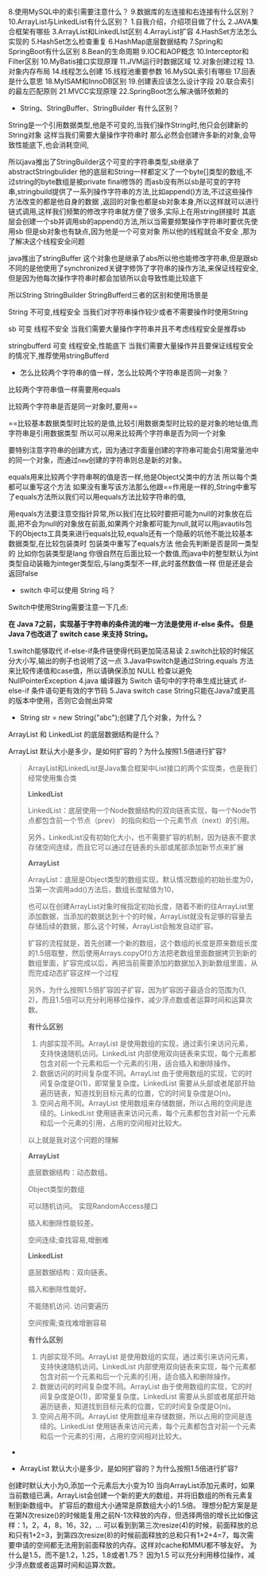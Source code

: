 8.使用MySQL中的索引需要注意什么？
9.数据库的左连接和右连接有什么区别？
10.ArrayList与LinkedList有什么区别？
1.自我介绍，介绍项目做了什么
2.JAVA集合框架有哪些
3.ArrayList和LinkedLIst区别
4.ArrayList扩容
4.HashSet方法怎么实现的
5.HashSet怎么检查重复
6.HashMap底层数据结构
7.Spring和SpringBoot有什么区别
8.Bean的生命周期
9.IOC和AOP概念
10.Interceptor和Filter区别
10.MyBatis接口实现原理
11.JVM运行时数据区域
12.对象创建过程
13.对象内存布局
14.线程怎么创建
15.线程池重要参数
16.MySQL索引有哪些
17.回表是什么意思
18.MyISAM和InnoDB区别
19.创建表应该怎么设计字段
20.联合索引的最左匹配原则
21.MVCC实现原理
22.SpringBoot怎么解决循环依赖的

+ String、StringBuffer、StringBuilder  有什么区别？

String是一个引用数据类型,他是不可变的,当我们操作String时,他只会创建新的String对象 这样当我们需要大量操作字符串时 那么必然会创建许多新的对象,会导致性能底下,也会消耗空间,


所以java推出了StringBuilder这个可变的字符串类型,sb继承了abstractStringbulider 他的底层和String一样都定义了一个byte[]类型的数组,不过string的byte数组是被private final修饰的 而asb没有所以sb是可变的字符串,stringbuild提供了一系列操作字符串的方法,比如append()方法,不过这些操作方法改变的都是他自身的数据 ,返回的对象也都是sb对象本身,所以这样就可以进行链式调用,这样我们频繁的修改字符串就方便了很多,实际上在用string拼接时 其底层会创建一个sb并调用sb的append()方法,所以当需要频繁操作字符串时要优先使用sb 但是sb对象也有缺点,因为他是一个可变对象 所以他的线程就会不安全 ,那为了解决这个线程安全问题 


java推出了stringBuffer 这个对象也是继承了abs所以他也能修改字符串,但是跟sb不同的是他使用了synchronized关键字修饰了字符串的操作方法,来保证线程安全,但是因为他每次操作字符串时都会加锁所以会导致性能比较底下


所以String StringBuilder StringBufferd三者的区别和使用场景是


String 不可变,线程安全 当我们对字符串操作较少或者不需要操作时使用String


sb 可变 线程不安全 当我们需要大量操作字符串并且不考虑线程安全是推荐sb

stringbufferd 可变 线程安全,性能底下 当我们需要大量操作并且要保证线程安全的情况下,推荐使用stringBufferd

+ 怎么比较两个字符串的值一样，怎么比较两个字符串是否同一对象？

比较两个字符串值一样需要用equals


比较两个字符串是否是同一对象时,要用==


==比较基本数据类型时比较的是值,比较引用数据类型时比较的是对象的地址值,而字符串是引用数据类型 所以可以用来比较两个字符串是否为同一个对象


要特别注意字符串的创建方式，因为通过字面量创建的字符串可能会引用常量池中的同一个对象，而通过`new`创建的字符串则总是新的对象。


equals用来比较两个字符串啊的值是否一样,他是Object父类中的方法 所以每个类都可以重写这个方法 如果没有重写该方法那么他跟==作用是一样的,String中重写了equals方法所以我们可以用equals方法比较字符串的值,


用equals方法要注意空指针异常,所以我们在比较时要把可能为null的对象放在后面,把不会为null的对象放在前面,如果两个对象都可能为null,就可以用javautils包下的Objects工具类来进行equals比较,equals还有一个隐蔽的坑他不能比较基本数据类型,在比较包装类时 包装类中重写了equals方法 他会先判断是否是同一类型的 比如你包装类型是lang 你很自然在后面比较一个数值,而java中的整型默认为int类型自动装箱为integer类型后,与lang类型不一样,此时虽然数值一样 但是还是会返回false



+ switch 中可以使用 String 吗？

Switch中使用String需要注意一下几点:

**在 Java 7之前，实现基于字符串的条件流的唯一方法是使用 if-else 条件。 但是 Java 7也改进了 switch case 来支持 String。**

1.switch能够取代 if-else-if条件链使得代码更加简洁易读
2.switch比较的时候区分大小写,输出的例子也说明了这一点
3.Java中switch是通过String.equals 方法来比较传递值和case值，所以请确保添加 NULL 检查以避免 NullPointerException
4.java 编译器为 Switch 语句中的字符串生成比链式 if-else-if 条件语句更有效的字节码
5.Java switch case String只能在Java7或更高的版本中使用，否则它会抛出异常



+ String str = new String("abc");创建了几个对象，为什么？



ArrayList  和 LinkedList 的底层数据结构是什么？

ArrayList  默认大小是多少，是如何扩容的？为什么按照1.5倍进行扩容?

> ArrayList和LinkedList是Java集合框架中List接口的两个实现类，也是我们经常使用集合类
>
> **LinkedList**
>
> LinkedList：底层使用一个Node数据结构的双向链表实现，每一个Node节点都包含前一个节点（prev） 的指向和后一个元素节点（next）的引用。
>
> 另外，LinkedList没有初始化大小，也不需要扩容的机制，因为链表不要求存储空间连续，而且它可以通过在链表的头部或尾部添加新节点来扩展
>
> **ArrayList**
>
> ArrayList：底层是Object类型的数组实现，默认情况数组的初始长度为0，当第一次调用add()方法后，数组长度赋值为10，
>
> 也可以在创建ArrayList对象时候指定初始长度，随着不断的往ArrayList里添加数据，当添加的数据达到十个的时候，ArrayList就没有足够的容量去存储后续的数据，那么这个时候，ArrayList会触发自动扩容。
>
> 扩容的流程就是，首先创建一个新的数组，这个数组的长度是原来数组长度的1.5倍取整，然后使用Arrays.copyOf()方法把老数组里面数据拷贝到新的数组里面，扩容完成以后，再把当前需要添加的数据加入到新数组里面，从而完成动态扩容这样一个过程
>
> 另外，为什么按照1.5倍扩容因子扩容，因为扩容因子最适合的范围为(1, 2)，而且1.5倍可以充分利用移位操作，减少浮点数或者运算时间和运算次数。 
>
> **有什么区别**
>
> 1. 内部实现不同。ArrayList 是使用数组的实现，通过索引来访问元素，支持快速随机访问。LinkedList 内部使用双向链表来实现，每个元素都包含对前一个元素和后一个元素的引用，适合插入和删除操作。 
> 2. 数据访问的时间复杂度不同。ArrayList 由于使用数组的实现，它的时间复杂度是O(1)，即常量复杂度。LinkedList 需要从头部或者尾部开始遍历链表，知道找到目标元素的位置，它的时间复杂度是O(n)。 
> 3. 空间占用不同。ArrayList 使用数组来存储数据，所以占用的空间是连续的。LinkedList 使用链表来访问元素，每个元素都包含对前一个元素和后一个元素的引用，占用的空间相对比较大。
>
> 以上就是我对这个问题的理解











> **ArrayList**
>
> 底层数据结构：动态数组。
>
> Object类型的数组
>
> 可以随机访问。 实现RandomAccess接口
>
> 插入和删除性能较差。
>
> 空间连续;查找容易,增删难
>
> **LinkedList**
>
> 底层数据结构：双向链表。
>
> 插入和删除性能好。
>
> 不能随机访问. 访问要遍历
>
> 空间按需;查找难增删容易
>
> **有什么区别**
>
> 1. 内部实现不同。ArrayList 是使用数组的实现，通过索引来访问元素，支持快速随机访问。LinkedList 内部使用双向链表来实现，每个元素都包含对前一个元素和后一个元素的引用，适合插入和删除操作。 
> 2. 数据访问的时间复杂度不同。ArrayList 由于使用数组的实现，它的时间复杂度是O(1)，即常量复杂度。LinkedList 需要从头部或者尾部开始遍历链表，知道找到目标元素的位置，它的时间复杂度是O(n)。 
> 3. 空间占用不同。ArrayList 使用数组来存储数据，所以占用的空间是连续的。LinkedList 使用链表来访问元素，每个元素都包含对前一个元素和后一个元素的引用，占用的空间相对比较大。
>

+ 

  

+ ArrayList  默认大小是多少，是如何扩容的？为什么按照1.5倍进行扩容?

创建时默认大小为0,添加一个元素后大小变为10
当向ArrayList添加元素时，如果当前数组已满，ArrayList会创建一个新的更大的数组，并将旧数组的所有元素复制到新数组中。
扩容后的数组大小通常是原数组大小的1.5倍。
理想分配方案是是在第N次resize()的时候能复用之前N-1次释放的内存，但选择两倍的增长比如像这样：1，2，4，8，16，32，...
可以看到到第三次resize(4)的时候，前面释放的总和只有1+2=3，到第四次resize(8)的时候前面释放的总和只有1+2+4=7，每次需要申请的空间都无法用到前面释放的内存。这样对cache和MMU都不够友好。
为什么是1.5，而不是1.2，1.25，1.8或者1.75？
因为1.5 可以充分利用移位操作，减少浮点数或者运算时间和运算次数。